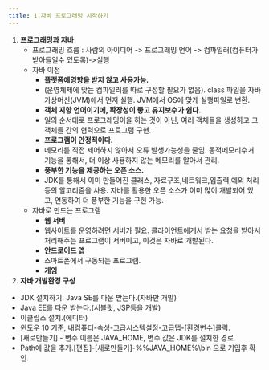 ```yaml
---
title: 1.자바 프로그래밍 시작하기
---
```


1.  **프로그래밍과 자바**
	* 프로그래밍 흐름 : 사람의 아이디어 -> 프로그래밍 언어 -> 컴파일러(컴퓨터가 받아들일수 있도록)->실행
	* 자바 이점
		* **플랫폼에영향을 받지 않고 사용가능.**
		* (운영체제에 맞는 컴파일러를 따로 구성할 필요가 없음). class 파일을 자바가상머신(JVM)에서 먼저 실행. JVM에서 OS에 맞게 실행파일로 변환.
		* **객체 지향 언어이기에, 확장성이 좋고 유지보수가 쉽다.**
		*  일의 순서대로 프로그래밍이을 하는 것이 아닌, 여러 객체들을 생성하고 그 객체들 간의 협력으로 프로그램 구현.
		* **프로그램이 안정적이다.**
		*  메모리를 직접 제어하지 않아서 오류 발생가능성을 줄임. 동적메모리수거 기능을 통해서, 더 이상 사용하지 않는 메모리를 알아서 관리.
		* **풍부한 기능을 제공하는 오픈 소스.**
		* JDK를 통해서 이미 만들어진 클래스, 자료구조,네트워크,입출력,예외 처리 등의 알고리즘을 사용. 자바를 활용한 오픈 소스가 이미 많이 개발되어 있고, 연동하여 더 풍부한 기능을 구현 가능.
	* 자바로 만드는 프로그램
		* **웹 서버**
		*	웹사이트를 운영하려면 서버가 필요.  클라이언트에게서 받는 요청을 받아서 처리해주는 프로그램이 서버이고, 이것은 자바로 개발된다.
		* **안드로이드 앱**
		*	스마트폰에서 구동되는 프로그램.
		* **게임**
2. **자바 개발환경 구성**
* JDK 설치하기. Java SE를 다운 받는다.(자바만 개발)
* Java EE를 다운 받는다.(서블릿, JSP등을 개발)
* 이클립스 설치.(에디터)
* 윈도우 10 기준, 내컴퓨터-속성-고급시스템설정-고급탭-[환경변수]클릭. 
* [새로만들기] - 변수 이름은 JAVA_HOME, 변수 값은 JDK를 설치한 경로.
* Path에 값을 추가.[편집]-[새로만들기]-%%JAVA_HOME%\bin 으로 기입후 확인.
